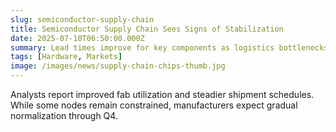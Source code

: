```yaml
---
slug: semiconductor-supply-chain
title: Semiconductor Supply Chain Sees Signs of Stabilization
date: 2025-07-10T06:50:00.000Z
summary: Lead times improve for key components as logistics bottlenecks ease.
tags: [Hardware, Markets]
image: /images/news/supply-chain-chips-thumb.jpg
---
```


Analysts report improved fab utilization and steadier shipment schedules. While some nodes remain constrained, manufacturers expect gradual normalization through Q4.
